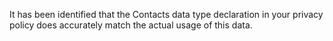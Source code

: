It has been identified that the Contacts data type declaration in your privacy policy does accurately match the actual usage of this data.
